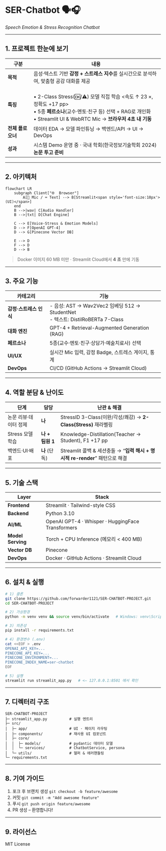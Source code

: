 
# SER-Chatbot 🗣️🎧  
*Speech Emotion & Stress Recognition Chatbot*

---

## 1. 프로젝트 한눈에 보기
| 구분 | 내용 |
|------|------|
| **목적** | 음성·텍스트 기반 **감정 + 스트레스 지수**를 실시간으로 분석하여, 맞춤형 공감 대화를 제공 |
| **특징** | <br>• 2-Class Stress(🆗/⚠️) 모델 직접 학습 &lt;속도 ↑ 23 ×, 정확도 +17&nbsp;pp&gt;<br>• 5종 **페르소나**(교수·멘토·친구 등) 선택&nbsp;+ RAG로 개인화<br>• Streamlit UI & WebRTC Mic → **브라우저 4초 내 기동** |
| **전체 플로 오너** | 데이터 EDA → 모델 파인튜닝 → 백엔드/API → UI → DevOps  |
| **성과** | 시스템 Demo 운영 중 · 국내 학회(한국정보기술학회 2024) **논문 투고 준비** |

---

## 2. 아키텍처

```mermaid
flowchart LR
    subgraph Client["🌐  Browser"]
        A[🎤 Mic / ⌨️ Text] --> B[Streamlit<span style='font-size:10px'>(UI)</span>]
    end
    B -->|wav| C[Audio Handler]
    B -->|txt| D[Chat Engine]

    C --> E[Voice-Stress & Emotion Models]
    D --> F[OpenAI GPT-4]
    D --> G[Pinecone Vector DB]

    E --> D
    F --> D
    D --> B
````

> Docker 이미지 60 MB 미만 · Streamlit Cloud에서 **4 초** 만에 기동

---

## 3. 주요 기능

| 카테고리           | 기능                                                                        |
| -------------- | ------------------------------------------------------------------------- |
| **감정·스트레스 인식** | - 음성: AST → Wav2Vec2 임베딩 512 → StudentNet<br>- 텍스트: DistilRoBERTa 7-Class |
| **대화 엔진**      | GPT-4 + Retrieval-Augmented Generation (RAG)                              |
| **페르소나**       | 5종(교수·멘토·친구·상담가·예술치료사) 선택                                                 |
| **UI/UX**      | 실시간 Mic 입력, 감정 Badge, 스트레스 게이지, 통계                                        |
| **DevOps**     | CI/CD (GitHub Actions → Streamlit Cloud)                                  |

---

## 4. 역할 분담 & 난이도

| 단계           | 담당           | 난관 & 해결                                                   |
| ------------ | ------------ | --------------------------------------------------------- |
| 논문 리뷰·데이터 정제 | **나**        | StressID 3-Class(이완/각성/쾌감) → **2-Class(Stress)** 재라벨링     |
| Stress 모델 학습 | **나 + 팀원 1** | Knowledge-Distillation(Teacher → Student), F1 +17 pp      |
| 백엔드·UI·배포    | **나** (단독)   | Streamlit 콜백 & 세션충돌 → “**입력 해시 + 명시적 re-render**” 패턴으로 해결 |

---

## 5. 기술 스택

| Layer             | Stack                                             |
| ----------------- | ------------------------------------------------- |
| **Frontend**      | Streamlit · Tailwind-style CSS                    |
| **Backend**       | Python 3.10                                       |
| **AI/ML**         | OpenAI GPT-4 · Whisper · HuggingFace Transformers |
| **Model Serving** | Torch + CPU Inference (메모리 < 400 MB)              |
| **Vector DB**     | Pinecone                                          |
| **DevOps**        | Docker · GitHub Actions · Streamlit Cloud         |

---

## 6. 설치 & 실행

```bash
# 1) 클론
git clone https://github.com/forwarder1121/SER-CHATBOT-PROJECT.git
cd SER-CHATBOT-PROJECT

# 2) 가상환경
python -m venv venv && source venv/bin/activate   # Windows: venv\Scripts\activate

# 3) 의존성
pip install -r requirements.txt

# 4) 환경변수 (.env)
cat <<EOF > .env
OPENAI_API_KEY=...
PINECONE_API_KEY=...
PINECONE_ENVIRONMENT=...
PINECONE_INDEX_NAME=ser-chatbot
EOF

# 5) 실행
streamlit run streamlit_app.py   # <– 127.0.0.1:8501 에서 확인
```

---

## 7. 디렉터리 구조

```
SER-CHATBOT-PROJECT
├─ streamlit_app.py          # 실행 엔트리
├─ src/
│  ├─ app/                   # UI · 페이지 라우팅
│  ├─ components/            # 재사용 UI 컴포넌트
│  ├─ core/
│  │  ├─ models/             # pydantic 데이터 모델
│  │  └─ services/           # ChatbotService, persona
│  └─ utils/                 # 헬퍼 & 에러핸들링
└─ requirements.txt
```

---

## 8. 기여 가이드

1. 포크 후 브랜치 생성 `git checkout -b feature/awesome`
2. 커밋 `git commit -m "Add awesome feature"`
3. 푸시 `git push origin feature/awesome`
4. PR 생성 – 환영합니다!

---

## 9. 라이선스

MIT License


```
